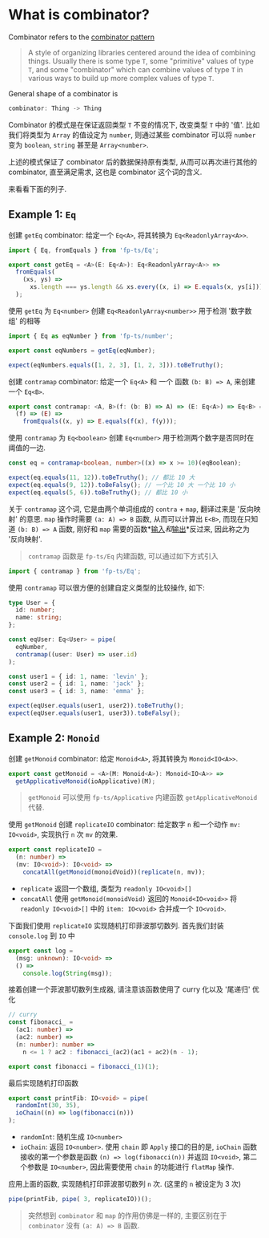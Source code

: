 # What is combinator?

Combinator refers to the [combinator pattern](https://wiki.haskell.org/Combinator)

> A style of organizing libraries centered around the idea of combining things. Usually there is some type `T`, some "primitive" values of type `T`, and some "combinator" which can combine values of type `T` in various ways to build up more complex values of type `T`.

General shape of a combinator is

```js
combinator: Thing -> Thing
```

Combinator 的模式是在保证返回类型 `T` 不变的情况下, 改变类型 `T` 中的 '值'. 比如我们将类型为 `Array` 的值设定为 `number`, 则通过某些 combinator 可以将 `number` 变为 `boolean`, `string` 甚至是 `Array<number>`.

上述的模式保证了 combinator 后的数据保持原有类型, 从而可以再次进行其他的 combinator, 直至满足需求, 这也是 combinator 这个词的含义.

来看看下面的列子.

## Example 1: `Eq`

创建 `getEq` combinator: 给定一个 `Eq<A>`, 将其转换为 `Eq<ReadonlyArray<A>>`.

```ts
import { Eq, fromEquals } from 'fp-ts/Eq';

export const getEq = <A>(E: Eq<A>): Eq<ReadonlyArray<A>> =>
  fromEquals(
    (xs, ys) =>
      xs.length === ys.length && xs.every((x, i) => E.equals(x, ys[i]))
  );
```

使用 `getEq` 为 `Eq<number>` 创建 `Eq<ReadonlyArray<number>>` 用于检测 '数字数组' 的相等

```ts
import { Eq as eqNumber } from 'fp-ts/number';

export const eqNumbers = getEq(eqNumber);

expect(eqNumbers.equals([1, 2, 3], [1, 2, 3])).toBeTruthy();
```

创建 `contramap` combinator: 给定一个 `Eq<A>` 和 一个 函数 `(b: B) => A`, 来创建一个 `Eq<B>`.

```ts
export const contramap: <A, B>(f: (b: B) => A) => (E: Eq<A>) => Eq<B> =
  (f) => (E) =>
    fromEquals((x, y) => E.equals(f(x), f(y)));
```

使用 `contramap` 为 `Eq<boolean>` 创建 `Eq<number>` 用于检测两个数字是否同时在阈值的一边.

```ts
const eq = contramap<boolean, number>((x) => x >= 10)(eqBoolean);

expect(eq.equals(11, 12)).toBeTruthy(); // 都比 10 大
expect(eq.equals(9, 12)).toBeFalsy(); // 一个比 10 大 一个比 10 小
expect(eq.equals(5, 6)).toBeTruthy(); // 都比 10 小
```

关于 `contramap` 这个词, 它是由两个单词组成的 `contra` + `map`, 翻译过来是 '反向映射' 的意思. `map` 操作时需要 `(a: A) => B` 函数, 从而可以计算出 `E<B>`, 而现在只知道 `(b: B) => A` 函数, 刚好和 `map` 需要的函数*<u>输入</u>*和*<u>输出</u>*反过来, 因此称之为 '反向映射'.

> `contramap` 函数是 `fp-ts/Eq` 内建函数, 可以通过如下方式引入

```ts
import { contramap } from 'fp-ts/Eq';
```

使用 `contramap` 可以很方便的创建自定义类型的比较操作, 如下:

```ts
type User = {
  id: number;
  name: string;
};

const eqUser: Eq<User> = pipe(
  eqNumber,
  contramap((user: User) => user.id)
);

const user1 = { id: 1, name: 'levin' };
const user2 = { id: 1, name: 'jack' };
const user3 = { id: 3, name: 'emma' };

expect(eqUser.equals(user1, user2)).toBeTruthy();
expect(eqUser.equals(user1, user3)).toBeFalsy();
```

## Example 2: `Monoid`

创建 `getMonoid` combinator: 给定 `Monoid<A>`, 将其转换为 `Monoid<IO<A>>`.

```ts
export const getMonoid = <A>(M: Monoid<A>): Monoid<IO<A>> =>
  getApplicativeMonoid(ioApplicative)(M);
```

> `getMonoid` 可以使用 `fp-ts/Applicative` 内建函数 `getApplicativeMonoid` 代替.

使用 `getMonoid` 创建 `replicateIO` combinator: 给定数字 `n` 和一个动作 `mv: IO<void>`, 实现执行 `n` 次 `mv` 的效果.

```ts
export const replicateIO =
  (n: number) =>
  (mv: IO<void>): IO<void> =>
    concatAll(getMonoid(monoidVoid))(replicate(n, mv));
```

- `replicate` 返回一个数组, 类型为 `readonly IO<void>[]`
- `concatAll` 使用 `getMonoid(monoidVoid)` 返回的 `Monoid<IO<void>>` 将 `readonly IO<void>[]` 中的 `item: IO<void>` 合并成一个 `IO<void>`.

下面我们使用 `replicateIO` 实现随机打印菲波那切数列. 首先我们封装 `console.log` 到 `IO` 中

```ts
export const log =
  (msg: unknown): IO<void> =>
  () =>
    console.log(String(msg));
```

接着创建一个菲波那切数列生成器, 请注意该函数使用了 curry 化以及 '尾递归' 优化

```ts
// curry
const fibonacci_ =
  (ac1: number) =>
  (ac2: number) =>
  (n: number): number =>
    n <= 1 ? ac2 : fibonacci_(ac2)(ac1 + ac2)(n - 1);

export const fibonacci = fibonacci_(1)(1);
```

最后实现随机打印函数

```ts
export const printFib: IO<void> = pipe(
  randomInt(30, 35),
  ioChain((n) => log(fibonacci(n)))
);
```

- `randomInt`: 随机生成 `IO<number>`
- `ioChain`: 返回 `IO<number>`. 使用 `chain` 即 `Apply` 接口的目的是, `ioChain` 函数接收的第一个参数是函数 `(n) => log(fibonacci(n))` 并返回 `IO<void>`, 第二个参数是 `IO<number>`, 因此需要使用 `chain` 的功能进行 `flatMap` 操作.

应用上面的函数, 实现随机打印菲波那切数列 `n` 次. (这里的 `n` 被设定为 3 次)

```ts
pipe(printFib, pipe( 3, replicateIO))();
```

> 突然想到 `combinator` 和 `map` 的作用仿佛是一样的, 主要区别在于 `combinator` 没有 `(a: A) => B` 函数.
